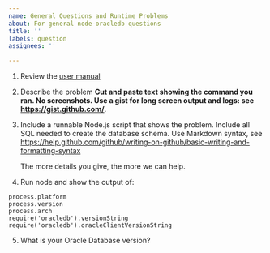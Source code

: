 ```yaml
---
name: General Questions and Runtime Problems
about: For general node-oracledb questions
title: ''
labels: question
assignees: ''

---
```


1. Review the [user manual](https://oracle.github.io/node-oracledb/doc/api.html)

2. Describe the problem
**Cut and paste text showing the command you ran.  No screenshots.  Use a gist for long screen output and logs: see https://gist.github.com/**.

3. Include a runnable Node.js script that shows the problem.
Include all SQL needed to create the database schema.  Use Markdown syntax, see https://help.github.com/github/writing-on-github/basic-writing-and-formatting-syntax

   The more details you give, the more we can help.

4. Run node and show the output of:

```
process.platform
process.version
process.arch
require('oracledb').versionString
require('oracledb').oracleClientVersionString
```

5. What is your Oracle Database version?
